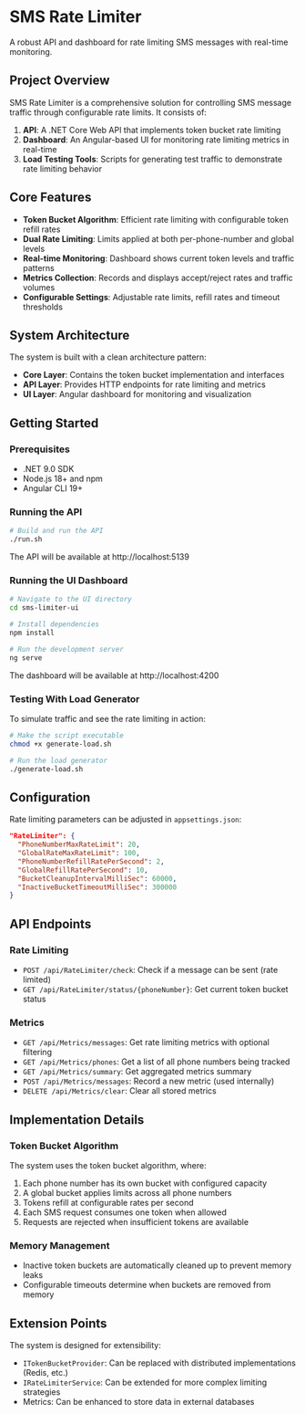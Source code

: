 # SMS Rate Limiter

A robust API and dashboard for rate limiting SMS messages with real-time monitoring.

## Project Overview

SMS Rate Limiter is a comprehensive solution for controlling SMS message traffic through configurable rate limits. It consists of:

1. **API**: A .NET Core Web API that implements token bucket rate limiting
2. **Dashboard**: An Angular-based UI for monitoring rate limiting metrics in real-time
3. **Load Testing Tools**: Scripts for generating test traffic to demonstrate rate limiting behavior

## Core Features

- **Token Bucket Algorithm**: Efficient rate limiting with configurable token refill rates
- **Dual Rate Limiting**: Limits applied at both per-phone-number and global levels
- **Real-time Monitoring**: Dashboard shows current token levels and traffic patterns
- **Metrics Collection**: Records and displays accept/reject rates and traffic volumes
- **Configurable Settings**: Adjustable rate limits, refill rates and timeout thresholds

## System Architecture

The system is built with a clean architecture pattern:

- **Core Layer**: Contains the token bucket implementation and interfaces
- **API Layer**: Provides HTTP endpoints for rate limiting and metrics
- **UI Layer**: Angular dashboard for monitoring and visualization

## Getting Started

### Prerequisites

- .NET 9.0 SDK
- Node.js 18+ and npm
- Angular CLI 19+

### Running the API

```bash
# Build and run the API
./run.sh
```

The API will be available at http://localhost:5139

### Running the UI Dashboard

```bash
# Navigate to the UI directory
cd sms-limiter-ui

# Install dependencies
npm install

# Run the development server
ng serve
```

The dashboard will be available at http://localhost:4200

### Testing With Load Generator

To simulate traffic and see the rate limiting in action:

```bash
# Make the script executable
chmod +x generate-load.sh

# Run the load generator
./generate-load.sh
```

## Configuration

Rate limiting parameters can be adjusted in `appsettings.json`:

```json
"RateLimiter": {
  "PhoneNumberMaxRateLimit": 20,
  "GlobalRateMaxRateLimit": 100,
  "PhoneNumberRefillRatePerSecond": 2,
  "GlobalRefillRatePerSecond": 10,
  "BucketCleanupIntervalMilliSec": 60000,
  "InactiveBucketTimeoutMilliSec": 300000
}
```

## API Endpoints

### Rate Limiting

- `POST /api/RateLimiter/check`: Check if a message can be sent (rate limited)
- `GET /api/RateLimiter/status/{phoneNumber}`: Get current token bucket status

### Metrics

- `GET /api/Metrics/messages`: Get rate limiting metrics with optional filtering
- `GET /api/Metrics/phones`: Get a list of all phone numbers being tracked
- `GET /api/Metrics/summary`: Get aggregated metrics summary
- `POST /api/Metrics/messages`: Record a new metric (used internally)
- `DELETE /api/Metrics/clear`: Clear all stored metrics

## Implementation Details

### Token Bucket Algorithm

The system uses the token bucket algorithm, where:

1. Each phone number has its own bucket with configured capacity
2. A global bucket applies limits across all phone numbers
3. Tokens refill at configurable rates per second
4. Each SMS request consumes one token when allowed
5. Requests are rejected when insufficient tokens are available

### Memory Management

- Inactive token buckets are automatically cleaned up to prevent memory leaks
- Configurable timeouts determine when buckets are removed from memory

## Extension Points

The system is designed for extensibility:

- `ITokenBucketProvider`: Can be replaced with distributed implementations (Redis, etc.)
- `IRateLimiterService`: Can be extended for more complex limiting strategies
- Metrics: Can be enhanced to store data in external databases